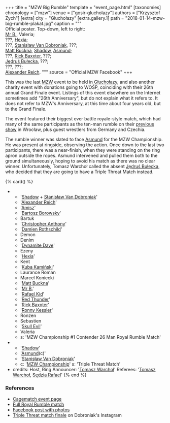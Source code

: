 +++
title = "MZW Big Rumble"
template = "event_page.html"
[taxonomies]
chronology = ["mzw"]
venue = ["gosir-glucholazy"]
authors = ["Krzysztof Zych"]
[extra]
city = "Głuchołazy"
[extra.gallery.1]
path = "2018-01-14-mzw-big-rumble-plakat.jpg"
caption = """\
  Official poster. Top-down, left to right:<br>
  [Mr B.](@/w/mr-b.md), Valeria;<br>
  ???, [Hexia](@/w/hexia.md);<br>
  ???, [Stanisław Van Dobroniak](@/w/stanislaw-van-dobroniak.md), ???;<br>
  [Matt Buckna](@/w/matt-buckna.md), [Shadow](@/w/shadow.md), [Asmund](@/w/asmund.md);<br>
  ???, [Rick Baxxter](@/w/rick-baxxter.md), ???;<br>
  [Jędruś Bułecka](@/w/jedrus-bulecka.md), ???;<br>
  ???, ???;<br>
  [Alexander Reich](@/w/alex-ace.md).
"""
source = "Official MZW Facebook"
+++

This was the last [MZW](@/o/mzw.md) event to be held in [Głuchołazy](@/v/gosir-glucholazy.md), and also another charity event with donations going to WOŚP, coinciding with their 26th annual Grand Finale event. Listings of this event elsewhere on the Internet sometimes add "26th Anniversary", but do not explain what it refers to. It does not refer to MZW's Anniversary, at this time about four years old, but to the Grand Finale.

The event featured their biggest ever battle royale-style match, which had many of the same participants as the ten-man rumble on their [previous show](@/e/mzw/2017-12-02-mzw-freak-show.md) in Wrocław, plus guest wrestlers from Germany and Czechia.

The rumble winner was slated to face [Asmund](@/w/asmund.md) for the MZW Championship. He was present at ringside, observing the action. Once down to the last two participants, there was a near-finish, when they were standing on the ring apron outside the ropes. Asmund intervened and pulled them both to the ground simultaneously, hoping to avoid his match as there was no clear winner. Unfortunately, Tomasz Warchoł called the absent [Jędruś Bułecka](@/w/jedrus-bulecka.md), who decided that they are going to have a Triple Threat Match instead.

{% card() %}
- - '[Shadow](@/w/shadow.md) + [Stanisław Van Dobroniak](@/w/stanislaw-van-dobroniak.md)'
  - '[Alexander Reich](@/w/alex-ace.md)'
  - '[Amisz](@/w/axel-fox.md)'
  - '[Bartosz Borowsky](@/w/boro.md)'
  - Bartuk
  - '[Christopher Anthony](@/w/christopher-anthony.md)'
  - '[Damien Rothschild](@/w/damien-rothschild.md)'
  - Demon
  - Denim
  - '[Dynamite Dave](@/w/dynamite-dave.md)'
  - Ezeny
  - '[Hexia](@/w/hexia.md)'
  - Kent
  - '[Kuba Kamiński](@/w/jacob-crane.md)'
  - Laurance Roman
  - Marcel Koniecki
  - '[Matt Buckna](@/w/matt-buckna.md)'
  - '[Mr B.](@/w/mr-b.md)'
  - '[Rafael Kid](@/w/rafael-kid.md)'
  - '[Red Thunder](@/w/red-thunder.md)'
  - '[Rick Baxxter](@/w/rick-baxxter.md)'
  - '[Ronny Kessler](@/w/ronny-kessler.md)'
  - Ronzen
  - Sebastien
  - '[Skull Evil](@/w/skull-evil.md)'
  - Valeria
  - s: 'MZW Championship #1 Contender 26 Man Royal Rumble Match'
- - '[Shadow](@/w/shadow.md)'
  - '[Asmund](@/w/asmund.md)(c)'
  - '[Stanisław Van Dobroniak](@/w/stanislaw-van-dobroniak.md)'
  - c: '[MZW Championship](@/c/mzw-championship.md)'
    s: 'Triple Threat Match'
- credits:
    Host, Ring Announcer: '[Tomasz Warchoł](@/w/tomasz-warchol.md)'
    Referees: '[Tomasz Warchoł](@/w/tomasz-warchol.md), [Sędzia Rafael](@/w/rafael-kid.md)'
{% end %}

### References

* [Cagematch event page](https://www.cagematch.net/?id=1&nr=192262)
* [Full Royal Rumble match](https://www.youtube.com/watch?v=KLp-Ub3MGDo)
* [Facebook post with photos](https://www.facebook.com/ManiacZoneWrestling/posts/1204544136356477/)
* [Triple Threat match finale](https://www.instagram.com/stanimania/p/Bd-AHC1B1Ia/) on Dobroniak's Instagram
